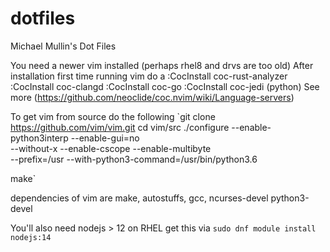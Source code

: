 # dotfiles
Michael Mullin's Dot Files

You need a newer vim installed (perhaps rhel8 and drvs are too old)
After installation first time running vim do a
:CocInstall coc-rust-analyzer
:CocInstall coc-clangd
:CocInstall coc-go
:CocInstall coc-jedi (python)
See more (https://github.com/neoclide/coc.nvim/wiki/Language-servers)

To get vim from source do the following
`git clone https://github.com/vim/vim.git
cd vim/src
./configure --enable-python3interp --enable-gui=no \
  --without-x --enable-cscope --enable-multibyte \
  --prefix=/usr --with-python3-command=/usr/bin/python3.6

make`

dependencies of vim are make, autostuffs, gcc, ncurses-devel
python3-devel

You'll also need nodejs > 12
on RHEL get this via
`sudo dnf module install nodejs:14`

